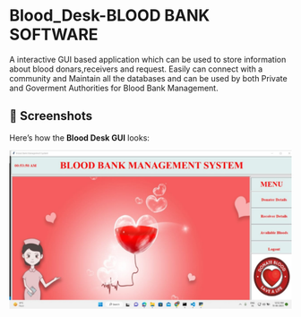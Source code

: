 # Blood_Desk-BLOOD BANK SOFTWARE
A interactive GUI based application which can be used to store information about blood donars,receivers and request.
Easily can connect with a community and Maintain all the databases and can be used by both Private and Goverment Authorities for Blood Bank Management.


## 📸 Screenshots

Here’s how the **Blood Desk GUI** looks:

![Blood Desk Screenshot](https://raw.githubusercontent.com/rohit0828/Blood-Desk/main/Blood_Desk_01.jpg)
